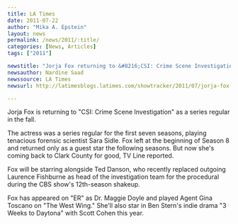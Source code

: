 ```yaml
---
title: LA Times
date: 2011-07-22
author: "Mika A. Epstein"
layout: news
permalink: /news/2011/:title/
categories: [News, Articles]
tags: ["2011"]

newstitle: "Jorja Fox returning to &#8216;CSI: Crime Scene Investigation' as series regular  "
newsauthor: Nardine Saad
newssource: LA Times
newsurl: http://latimesblogs.latimes.com/showtracker/2011/07/jorja-fox-returning-to-csi-crime-scene-investigation-sarah-sidle-.html

---
```


Jorja Fox is returning to "CSI: Crime Scene Investigation" as a series regular in the fall.

The actress was a series regular for the first seven seasons, playing tenacious forensic scientist Sara Sidle. Fox left at the beginning of Season 8 and returned only as a guest star the following seasons. But now she's coming back to Clark County for good, TV Line reported.

Fox will be starring alongside Ted Danson, who recently replaced outgoing Laurence Fishburne as head of the investigation team for the procedural during the CBS show's 12th-season shakeup.

Fox has appeared on "ER" as Dr. Maggie Doyle and played Agent Gina Toscano on "The West Wing." She'll also star in Ben Stern's indie drama "3 Weeks to Daytona" with Scott Cohen this year.

